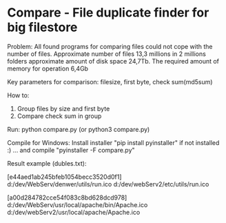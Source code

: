 # Compare - File duplicate finder for big filestore

Problem:
All found programs for comparing files could not cope with the number of files.
Approximate number of files 13,3 millions in 2 millions folders approximate amount of disk space 24,7Tb.
The required amount of memory for operation 6,4Gb

Key parameters for comparison: filesize, first byte, check sum(md5sum)

How to:
1. Group files by size and first byte 
2. Compare check sum in group

Run:
python compare.py (or python3 compare.py)

Compile for Windows:
Install installer "pip install pyinstaller" if not installed :)
... and compile "pyinstaller -F compare.py"


Result example (dubles.txt):

[e44aed1ab245bfeb1054becc3520d0f1]
d:/dev/WebServ/denwer/utils/run.ico
d:/dev/webServ2/etc/utils/run.ico

[a00d284782cce54f083c8bd628dcd978]
d:/dev/WebServ/usr/local/apache/bin/Apache.ico
d:/dev/webServ2/usr/local/apache/Apache.ico